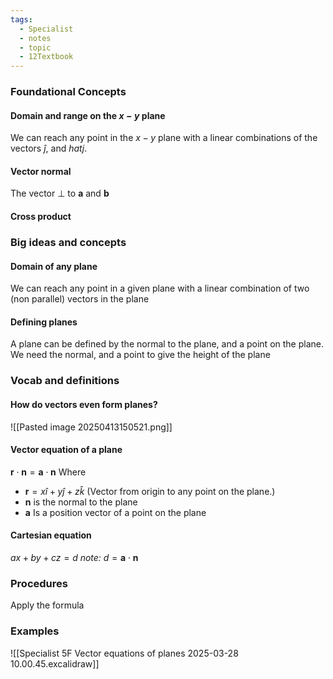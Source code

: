 ```yaml
---
tags:
  - Specialist
  - notes
  - topic
  - 12Textbook
---
```

 ### Foundational Concepts

#### Domain and range on the  $x-y$ plane
We can reach any point in the $x-y$ plane with a linear combinations of the vectors $\hat{j}$, and $hat{j}$. 
#### Vector normal 
The vector $\perp$ to $\mathbf{a}$ and $\mathbf{b}$
#### Cross product

### Big ideas and concepts

#### Domain of any plane
We can reach any point in a given plane with a linear combination of two (non parallel) vectors in the plane
#### Defining planes
A plane can be defined by the normal to the plane, and a point on the plane.
	We need the normal, and a point to give the height of the plane

### Vocab and definitions
#### How do vectors even form planes? 
![[Pasted image 20250413150521.png]]
#### Vector equation of a plane

$\mathbf{r} \cdot \mathbf{n} = \mathbf{a} \cdot \mathbf{n}$ 
Where
- $\mathbf{r} = x\hat{i} + y\hat{j} + z{\hat{k}}$ (Vector from origin to any point on the plane.)
- $\mathbf{n}$ is the normal to the plane 
- $\mathbf{a}$ Is a position vector of a point on the plane

#### Cartesian equation
$ax+by+cz=d$ 
*note:* $d=\mathbf{a} \cdot \mathbf{n}$


### Procedures
Apply the formula

### Examples
![[Specialist 5F Vector equations of planes 2025-03-28 10.00.45.excalidraw]]